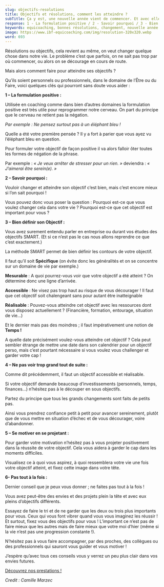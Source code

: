 ```yaml
---
slug: objectifs-resolutions
title: Objectifs et résolutions, comment les atteindre ?
subTitle: Ça y est, une nouvelle année vient de commencer. Et avec elle, le traditionnel florilège de bonnes résolutions.
response: 1 - La formulation positive / 2 - Savoir pourquoi / 3 - Bien définir son Objectif / 4 - Ne pas voir trop grand tout de suite / 5 - Se motiver en se projetant / 6 - Pas tout à la fois
keywords: equicoaching, bonnes résolutions, changement, nouvelle année
image: https://www.ibf-equicoaching.com/img/resolution-320x320.webp
word: 693
---
```


Résolutions ou objectifs, cela revient au même, on veut changer quelque chose dans notre vie. Le problème c’est que
parfois, on ne sait pas trop par où commencer, ou alors on se décourage en cours de route.

Mais alors comment faire pour atteindre ses objectifs ?

Qu’ils soient personnels ou professionnels, dans le domaine de l’Être ou du Faire, voici quelques clés qui pourront sans
doute vous aider :

**1 – La formulation positive :**

Utilisée en coaching comme dans bien d’autres domaines la formulation positive est très utile pour reprogrammer notre
cerveau. On part du principe que le cerveau ne retient pas la négation.

*Par exemple : Ne pensez surtout pas à un éléphant bleu !*

Quelle a été votre première pensée ? Il y a fort à parier que vous ayez vu l’éléphant bleu en question.

Pour formuler votre objectif de façon positive il va alors falloir ôter toutes les formes de négation de la phrase.

Par exemple : *« Je veux arrêter de stresser pour un rien. »* deviendra : *« J’aimerai être serein(e). »*

**2 – Savoir pourquoi :**

Vouloir changer et atteindre son objectif c’est bien, mais c’est encore mieux si l’on sait pourquoi !

Vous pouvez donc vous poser la question : Pourquoi est-ce que vous voulez changer cela dans votre vie ? Pourquoi est-ce
que cet objectif est important pour vous ?

**3 – Bien définir son Objectif :**

Vous avez surement entendu parler en entreprise ou durant vos études des objectifs SMART. (Et si ce n’est pas le cas
nous allons reprendre ce que c’est exactement.)

La méthode SMART permet de bien définir les contours de votre objectif.

Il faut qu’il soit **Spécifique** (on évite donc les généralités et on se concentre sur un domaine de vie par exemple.)

**Mesurable** : A quoi pourrez-vous voir que votre objectif a été atteint ? On détermine donc une ligne d’arrivée.

**Accessible** : Ne visez pas trop haut au risque de vous décourager ! Il faut que cet objectif soit chalengeant sans
pour autant être inatteignable

**Réalisable** : Pouvez-vous atteindre cet objectif avec les ressources dont vous disposez actuellement ? (Financière,
formation, entourage, situation de vie…)

Et le dernier mais pas des moindres ; il faut impérativement une notion de **Temps !**

A quelle date précisément voulez-vous atteindre cet objectif ? Cela peut sembler étrange de mettre une date dans son
calendrier pour un objectif perso, mais c’est pourtant nécessaire si vous voulez vous challenger et garder votre cap !

**4 – Ne pas voir trop grand tout de suite :**

Comme dit précédemment, il faut un objectif accessible et réalisable.

Si votre objectif demande beaucoup d’investissements (personnels, temps, finances…) n’hésitez pas à le découper en sous
objectifs.

Partez du principe que tous les grands changements sont faits de petits pas.

Ainsi vous prendrez confiance petit à petit pour avancer sereinement, plutôt que de vous mettre en situation d’échec et
de vous décourager, voire d’abandonner.

**5 – Se motiver en se projetant :**

Pour garder votre motivation n’hésitez pas à vous projeter positivement dans la réussite de votre objectif. Cela vous
aidera à garder le cap dans les moments difficiles.

Visualisez ce à quoi vous aspirez, à quoi ressemblera votre vie une fois votre objectif atteint, et fixez cette image
dans votre tête.

**6- Pas tout à la fois :**

Dernier conseil que je peux vous donner ; ne faites pas tout à la fois !

Vous avez peut-être des envies et des projets plein la tête et avec eux pleins d’objectifs différents.

Essayez de faire le tri et de ne garder que les deux ou trois plus importants pour vous. Ceux qui vous font vibrer quand
vous vous imaginez les réussir ! Et surtout, fixez vous des objectifs pour vous ! L’important ce n’est pas de faire
mieux que les autres mais de faire mieux que votre moi d’hier (même si la vie n’est pas une progression constante !).

N’hésitez pas à vous faire accompagner, par des proches, des collègues ou des professionnels qui sauront vous guider et
vous motiver !

J’espère qu’avec tous ces conseils vous y verrez un peu plus clair dans vos envies futures.

[Découvrez nos prestations !](/service)

*Credit : Camille Marzec*


